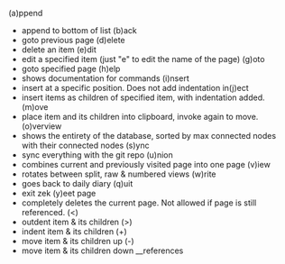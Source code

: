 (a)ppend
- append to bottom of list
(b)ack
- goto previous page
(d)elete
- delete an item
(e)dit
- edit a specified item (just "e" to edit the name of the page)
(g)oto
- goto specified page
(h)elp
- shows documentation for commands 
(i)nsert
- insert at a specific position. Does not add indentation
in(j)ect
- insert items as children of specified item, with indentation added.
(m)ove
- place item and its children into clipboard, invoke again to move.
(o)verview
- shows the entirety of the database, sorted by max connected nodes with their connected nodes
(s)ync
- sync everything with the git repo
(u)nion
- combines current and previously visited page into one page
(v)iew
- rotates between split, raw & numbered views
(w)rite
- goes back to daily diary
(q)uit
- exit zek
(y)eet page
- completely deletes the current page. Not allowed if page is still referenced.
(<)
- outdent item & its children
(>)
- indent item & its children
(+)
- move item & its children up
(-)
- move item & its children down
__references
